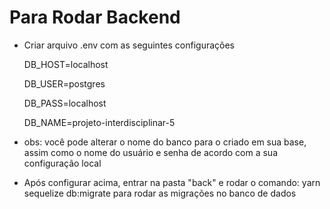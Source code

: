 # Para Rodar Backend   
- Criar arquivo .env com as seguintes configurações

    DB_HOST=localhost  

    DB_USER=postgres

    DB_PASS=localhost
    
    DB_NAME=projeto-interdisciplinar-5


- obs: você pode alterar o nome do banco para o criado em sua base, assim como o nome do usuário e senha de acordo com a sua configuração local
- Após configurar acima, entrar na pasta "back" e rodar o comando:  yarn sequelize db:migrate para rodar as migrações no banco de dados